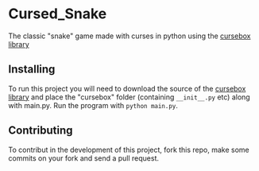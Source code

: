 # Cursed_Snake

The classic "snake" game made with curses in python using the
[cursebox library](https://github.com/Tenchi2xh/cursebox)

## Installing
To run this project you will need to download the source of the [cursebox library](https://github.com/Tenchi2xh/cursebox) and place the "cursebox" folder
(containing `__init__.py` etc) along with main.py. Run the program with
`python main.py`.

## Contributing
To contribut in the development of this project, fork this repo, make some
commits on your fork and send a pull request.
